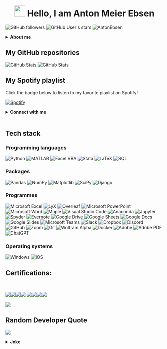 
<h1 align="center"> <img src="https://media.giphy.com/media/hvRJCLFzcasrR4ia7z/giphy.gif" width="35"> Hello, I am Anton Meier Ebsen</h1>

![GitHub followers](https://img.shields.io/github/followers/AntonEbsen?style=social) 
![GitHub User's stars](https://img.shields.io/github/stars/AntonEbsen?style=social) 
<img src="https://komarev.com/ghpvc/?username=AntonEbsen" alt="AntonEbsen" />

<details>
  <summary><b>About me</b></summary>
  <samp>
    <ul>
      <li>👀 I’m interested in macroeconomics</li>
      <li>🌱 I’m currently learning: SQL and MATLAB</li>
      <li>📫 How to reach me: Anywhere on social media (Linked in profile)</li>
      <li>😄 Pronouns: He/Him/His</li>
      <li>⚡ Fun fact: I own 150+ cans of mackerel in tomato sauce</li>
    </ul>
  </samp>
</details>

## My GitHub repositories

<div>
  <p>
    <a href="https://github.com/AntonEbsen/SVAR-models.git">
      <img src="https://github-readme-stats.vercel.app/api/pin/?username=AntonEbsen&repo=SVAR-models" alt="GitHub Stats" />
    </a>
    <a href="https://github.com/AntonEbsen/antonebsen.dk.git">
      <img src="https://github-readme-stats.vercel.app/api/pin/?username=AntonEbsen&repo=antonebsen.dk" alt="GitHub Stats" />
    </a>
  </p>
</div>

## My Spotify playlist

Click the badge below to listen to my favorite playlist on Spotify!

[![Spotify](https://img.shields.io/badge/Spotify-Play-blue?style=for-the-badge&logo=spotify)](https://<AntonEbsen>.github.io/<AntonEbsen>/)

<details>
  <summary><b>Connect with me</b></summary>
  <samp>
    <br>
    <a href="https://www.instagram.com/antonebsen/"><img src="https://img.icons8.com/fluency/48/000000/instagram-new.png" alt="@antonebsen" /></a>
    <a href="https://www.facebook.com/antonmeierebsen/"><img src="https://img.icons8.com/fluency/48/000000/facebook.png" alt="antonmeierebsen" /></a>
    <a href="https://www.linkedin.com/in/antonebsen/"><img src="https://img.icons8.com/fluency/48/000000/linkedin.png" alt="antonebsen" /></a>
    <a href="https://twitter.com/EbsenAnton"><img src="https://img.icons8.com/fluency/48/000000/twitter-squared.png" alt="@EbsenAnton" /></a>
    <a href="tel:+4525740131"><img src="https://img.icons8.com/fluency/48/000000/phone-disconnected.png" alt="+4525740131" /></a>
    <a href="mailto:anton.ebsen@gmail.com"><img src="https://img.icons8.com/fluency/48/000000/apple-mail.png" alt="anton.ebsen@gmail.com" /></a>
    <a href="https://www.youtube.com/channel/UCy2watukchWb881sruMWsfg"><img src="https://img.icons8.com/?size=100&id=19318&format=png&color=000000" alt="YouTube" width="50" height="50"/></a>
    <a href="https://www.reddit.com/user/AntonEbsen/"><img src="https://img.icons8.com/?size=100&id=8weyx4k1jpJy&format=png&color=000000" alt="Reddit" width="50" height="50"/></a>
    <a href="https://www.quora.com/profile/Anton-Meier-Ebsen"><img src="https://img.icons8.com/?size=100&id=wPcChHypTdti&format=png&color=000000" alt="Quora" width="50" height="50"/></a>
    <a href="http://www.pinterest.com/antonmeierebsen"><img src="https://img.icons8.com/?size=100&id=63676&format=png&color=000000" alt="Pinterest" width="50" height="50"/></a>
    <a href="https://steamcommunity.com/id/AntonEbsen/"><img src="https://img.icons8.com/color/48/000000/steam.png" alt="Steam" width="50" height="50"/></a>
    <a href="https://medium.com/@anton.ebsen"><img src="https://img.icons8.com/?size=100&id=sIQ7pEkjnEJW&format=png&color=000000" alt="Medium" width="50" height="50"/></a>
    <br>
  </samp>
</details>

<br>

## Tech stack
### Programming languages
![Python](https://img.shields.io/badge/Python-14354C?style=for-the-badge&logo=python&logoColor=white) ![MATLAB](https://img.shields.io/badge/MATLAB-0076A8?style=for-the-badge&logo=mathworks&logoColor=white)
![Excel VBA](https://img.shields.io/badge/Excel%20VBA-217346?style=for-the-badge&logo=data:image/svg+xml;base64,<Base64-encoded-string>)
![Stata](https://img.shields.io/badge/Stata-Informational?style=for-the-badge&logo=data:image/svg+xml;base64,<Base64-encoded-string>)
![LaTeX](https://img.shields.io/badge/LaTeX-008080?style=for-the-badge&logo=latex&logoColor=white)
![SQL](https://img.shields.io/badge/SQL-4479A1?style=for-the-badge&logo=postgresql&logoColor=white)

### Packages
![Pandas](https://img.shields.io/badge/Pandas-150458?style=for-the-badge&logo=pandas&logoColor=white)
![NumPy](https://img.shields.io/badge/NumPy-013243?style=for-the-badge&logo=numpy&logoColor=white)
![Matplotlib](https://img.shields.io/badge/Matplotlib-ffffff?style=for-the-badge&logo=matplotlib&logoColor=black)
![SciPy](https://img.shields.io/badge/SciPy-8CAAE6?style=for-the-badge&logo=scipy&logoColor=white)
![Django](https://img.shields.io/badge/Django-092E20?style=for-the-badge&logo=django&logoColor=white)

### Programmes
![Microsoft Excel](https://img.shields.io/badge/Microsoft%20Excel-217346?style=for-the-badge&logo=microsoft-excel&logoColor=white)
![LyX](https://img.shields.io/badge/LyX-0072B6?style=for-the-badge&logo=data:image/svg+xml;base64,<Base64-encoded-string>)
![Overleaf](https://img.shields.io/badge/Overleaf-47A248?style=for-the-badge&logo=overleaf&logoColor=white)
![Microsoft PowerPoint](https://img.shields.io/badge/Microsoft%20PowerPoint-B7472A?style=for-the-badge&logo=microsoft-powerpoint&logoColor=white)
![Microsoft Word](https://img.shields.io/badge/Microsoft%20Word-2B579A?style=for-the-badge&logo=microsoft-word&logoColor=white)
![Maple](https://img.shields.io/badge/Maple-0072B6?style=for-the-badge&logo=data:image/svg+xml;base64,<Base64-encoded-string>)
![Visual Studio Code](https://img.shields.io/badge/Visual%20Studio%20Code-007ACC?style=for-the-badge&logo=visual-studio-code&logoColor=white)
![Anaconda](https://img.shields.io/badge/Anaconda-44A833?style=for-the-badge&logo=anaconda&logoColor=white)
![Jupyter](https://img.shields.io/badge/Jupyter-F37626?style=for-the-badge&logo=jupyter&logoColor=white)
![Spyder](https://img.shields.io/badge/Spyder-FF0000?style=for-the-badge&logo=spyder-ide&logoColor=white)
![Evernote](https://img.shields.io/badge/Evernote-00A82D?style=for-the-badge&logo=evernote&logoColor=white)
![Google Drive](https://img.shields.io/badge/Google%20Drive-4285F4?style=for-the-badge&logo=google-drive&logoColor=white)
![Google Sheets](https://img.shields.io/badge/Google%20Sheets-34A853?style=for-the-badge&logo=google-sheets&logoColor=white)
![Google Docs](https://img.shields.io/badge/Google%20Docs-4285F4?style=for-the-badge&logo=google-docs&logoColor=white)
![Google Slides](https://img.shields.io/badge/Google%20Slides-F4B400?style=for-the-badge&logo=google-slides&logoColor=white)
![Microsoft Teams](https://img.shields.io/badge/Microsoft%20Teams-6264A7?style=for-the-badge&logo=microsoft-teams&logoColor=white)
![Slack](https://img.shields.io/badge/Slack-4A154B?style=for-the-badge&logo=slack&logoColor=white)
![Dropbox](https://img.shields.io/badge/Dropbox-0061FF?style=for-the-badge&logo=dropbox&logoColor=white)
![Discord](https://img.shields.io/badge/Discord-5865F2?style=for-the-badge&logo=discord&logoColor=white)
![GitHub](https://img.shields.io/badge/GitHub-181717?style=for-the-badge&logo=github&logoColor=white)
![Zoom](https://img.shields.io/badge/Zoom-2D8CFF?style=for-the-badge&logo=zoom&logoColor=white)
![Git](https://img.shields.io/badge/Git-F05032?style=for-the-badge&logo=git&logoColor=white)
![Wolfram Alpha](https://img.shields.io/badge/Wolfram%20Alpha-DD1100?style=for-the-badge&logo=wolfram-alpha&logoColor=white)
![Docker](https://img.shields.io/badge/Docker-2496ED?style=for-the-badge&logo=docker&logoColor=white)
![Adobe](https://img.shields.io/badge/Adobe-FF0000?style=for-the-badge&logo=adobe&logoColor=white)
![Adobe PDF](https://img.shields.io/badge/Adobe%20PDF-FF0000?style=for-the-badge&logo=adobe-acrobat-reader&logoColor=white)
![ChatGPT](https://img.shields.io/badge/ChatGPT-0A66C2?style=for-the-badge&logo=data:image/svg+xml;base64,<Base64-encoded-string>)

### Operating systems
![Windows](https://img.shields.io/badge/Windows-0078D6?style=for-the-badge&logo=windows&logoColor=white)
![iOS](https://img.shields.io/badge/iOS-000000?style=for-the-badge&logo=ios&logoColor=white)

## Certifications:

<Br>

[![](https://img.shields.io/badge/Introduction%20to%20Data%20Science%20in%20Python-red?style=for-the-badge)](https://github.com/AntonEbsen/AntonEbsen/blob/b0f0ca7f90afb3b33b117a81845ffabe990e7fe9/Certificates/Introduction%20to%20Data%20Science%20in%20Python.jpg)[![](https://img.shields.io/badge/Intermediate%20Python-blue?style=for-the-badge)](https://github.com/AntonEbsen/AntonEbsen/blob/b0f0ca7f90afb3b33b117a81845ffabe990e7fe9/Certificates/Intermediate%20Python.jpg)[![](https://img.shields.io/badge/Data%20Science%20Toolbox%20-I-orange?style=for-the-badge)](https://github.com/AntonEbsen/AntonEbsen/blob/b0f0ca7f90afb3b33b117a81845ffabe990e7fe9/Certificates/Python%20Data%20Science%20Toolbox%20Part%201.pdf)[![](https://img.shields.io/badge/Data%20Science%20Toolbox%20-II-orange?style=for-the-badge)](https://github.com/AntonEbsen/AntonEbsen/blob/b0f0ca7f90afb3b33b117a81845ffabe990e7fe9/Certificates/Python%20Data%20Science%20Toolbox%20part%202.pdf) [![](https://img.shields.io/badge/Matlab%20Onramp-red?style=for-the-badge)](https://github.com/AntonEbsen/AntonEbsen/blob/b0f0ca7f90afb3b33b117a81845ffabe990e7fe9/Certificates/Certificate%20for%20MATLAB%20Onramp.pdf)[![](https://img.shields.io/badge/Matlab%20Fundamentals-blue?style=for-the-badge)](https://github.com/AntonEbsen/AntonEbsen/blob/b0f0ca7f90afb3b33b117a81845ffabe990e7fe9/Certificates/Certificate%20for%20MATLAB%20Fundamentals.pdf)[![](https://img.shields.io/badge/Supervized%20Learning%20with%20Sklearn-red?style=for-the-badge)](https://github.com/AntonEbsen/AntonEbsen/blob/b0f0ca7f90afb3b33b117a81845ffabe990e7fe9/Certificates/Supervized%20Learning%20with%20Scikit-Learn-1.jpg)[![](https://img.shields.io/badge/More%20on%20the%20Way!-yellow?style=for-the-badge)](https://github.com/Aryagm)

![](https://github-readme-stats.vercel.app/api/top-langs/?username=AntonEbsen&theme=dark&hide_border=false&include_all_commits=true&count_private=false&layout=compact)

## Random Developer Quote
![](https://quotes-github-readme.vercel.app/api?type=horizontal&theme=radical)

<details>
  <summary><b>Joke</b></summary>
  <samp>
    <img src="https://readme-jokes.vercel.app/api" alt="Jokes Card" />
  </samp>
</details>

